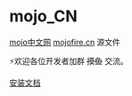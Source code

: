 # mojo_CN


[mojo中文网](https://mojofire.cn) [mojofire.cn](https://mojofire.cn) 源文件


⚡欢迎各位开发者加群 ~~摸鱼~~ 交流。


[安装文档](./docs/install.md)


